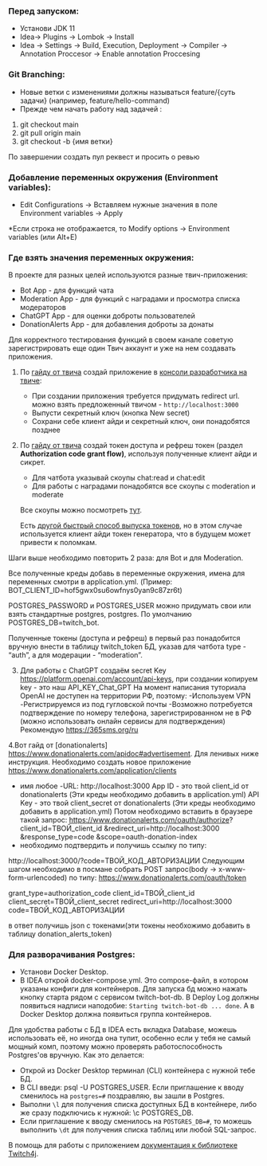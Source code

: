 ### Перед запуском:

- Установи JDK 11
- Idea-> Plugins -> Lombok -> Install
- Idea -> Settings -> Build, Execution, Deployment -> Compiler -> Annotation Proccesor -> Enable annotation Proccesing
  

### Git Branching:

- Новые ветки с изменениями должны называться feature/{суть задачи} (например, feature/hello-command)
- Прежде чем начать работу над задачей :
1. git checkout main
2. git pull origin main
3. git checkout -b {имя ветки}

По завершении создать пул реквест и просить о ревью

### Добавление переменных окружения (Environment variables):

- Edit Configurations ->  Вставляем нужные значения в поле Environment variables -> Apply

*Если строка не отображается, то Modify options -> Environment variables (или Alt+E)

### Где взять значения переменных окружения:

В проекте для разных целей используются разные твич-приложения:

- Bot App - для функций чата
- Moderation App - для функций с наградами и просмотра списка модераторов
- ChatGPT App - для оценки доброты пользователей
- DonationAlerts App - для добавления доброты за донаты

Для корректного тестирования функций в своем канале советую зарегистрировать еще один Твич аккаунт и уже на нем создавать приложения.

1. По [гайду от твича](https://dev.twitch.tv/docs/authentication/register-app/) создай приложение в [консоли разработчика на твиче](https://dev.twitch.tv/console/apps):
    - При создании приложения требуется придумать redirect url. можно взять предложенный твичом - `http://localhost:3000`
    - Выпусти секретный ключ (кнопка New secret)
    - Сохрани себе клиент айди и секретный ключ, они понадобятся позднее
2. По [гайду от твича](https://dev.twitch.tv/docs/authentication/getting-tokens-oauth/) создай токен доступа и рефреш токен (раздел **Authorization code grant flow)**, используя полученные клиент айди и сикрет.
    - Для чатбота указывай скоупы chat:read и chat:edit
    - Для работы с наградами понадобятся все скоупы с moderation и moderate
    
    Все скоупы можно посмотреть [тут](https://dev.twitch.tv/docs/authentication/scopes/).
    
    Есть [другой быстрый способ выпуска токенов](https://twitchtokengenerator.com/), но в этом случае используется клиент айди токен генератора, что в будущем может привести к поломкам. 

Шаги выше необходимо повторить 2 раза: для Bot и для Moderation.

Все полученные креды добавь в переменные окружения, имена для переменных смотри в application.yml. (Пример: BOT_CLIENT_ID=hof5gwx0su6owfnys0yan9c87zr6t)

POSTGRES_PASSWORD и POSTGRES_USER можно придумать свои или взять стандартные postgres, postgres. По умолчанию POSTGRES_DB=twitch_bot.

Полученные токены (доступа и рефреш) в первый раз понадобится вручную внести в таблицу twitch_token БД, указав для чатбота type - “auth”, а для модерации - “moderation”.

3. Для работы с ChatGPT создаём secret Key https://platform.openai.com/account/api-keys, при создании копируем key - это наш API_KEY_Chat_GPT
   На момент написания туториала OpenAI не доступен на территории РФ, поэтому:
   -Используем VPN
   -Регистрируемся из под гугловской почты
   -Возможно потребуется подтверждение по номеру телефона, зарегистрированном не в РФ
   (можно использовать онлайн сервисы для подтверждения) Рекомендую https://365sms.org/ru
    
4.Вот гайд от [donationalerts] https://www.donationalerts.com/apidoc#advertisement. Для ленивых ниже инструкция.
Необходимо создать новое приложение https://www.donationalerts.com/application/clients
- имя любое 
-URL: http://localhost:3000
App ID - это твой client_id от donationalerts (Эти креды необходимо добавить в application.yml)
API Key - это твой client_secret от donationalerts (Эти креды необходимо добавить в application.yml)
Потом необходимо вставить в браузере такой запрос:
https://www.donationalerts.com/oauth/authorize?
client_id=ТВОЙ_client_id
&redirect_uri=http://localhost:3000
&response_type=code
&scope=oauth-donation-index
- необходимо подтвердить и получишь ссылку по типу:

http://localhost:3000/?code=ТВОЙ_КОД_АВТОРИЗАЦИИ
Следующим шагом необходимо в посмане собрать POST запрос(body -> x-www-form-urlencoded) по типу:
https://www.donationalerts.com/oauth/token

grant_type=authorization_code
client_id=ТВОЙ_client_id
client_secret=ТВОЙ_client_secret
redirect_uri=http://localhost:3000
code=ТВОЙ_КОД_АВТОРИЗАЦИИ

в ответ получишь json с токенами(эти токены необхожимо добавить в таблицу donation_alerts_token)


### Для разворачивания Postgres:

- Установи Docker Desktop.
- В IDEA открой docker-compose.yml. Это compose-файл, в котором указаны конфиги для контейнеров. Для запуска бд можно нажать кнопку старта рядом с сервисом twitch-bot-db. В Deploy Log должны появиться надписи наподобие: `Starting twitch-bot-db ... done`. А в Docker Desktop должна появиться группа контейнеров.

Для удобства работы с БД в IDEA есть вкладка Database, можешь использовать её, но иногда она тупит, особенно если у тебя не самый мощный комп, поэтому можно проверять работоспособность Postgres'ов вручную. Как это делается:

- Открой из Docker Desktop терминал (CLI) контейнера с нужной тебе БД.
- В CLI введи: psql -U POSTGRES_USER. Если приглашение к вводу сменилось на `postgres=#` поздравляю, вы зашли в Postgres.
- Выполни `\l` для получения списка доступных БД в контейнере, либо же сразу подключись к нужной: \c POSTGRES_DB.
- Если приглашение к вводу сменилось на `POSTGRES_DB=#`, то можешь выполнить `\dt` для получения списка таблиц или любой SQL-запрос.


В помощь для работы с приложением [документация к библиотеке Twitch4j](https://twitch4j.github.io/).
